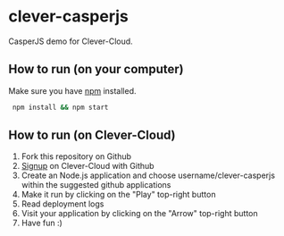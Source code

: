 clever-casperjs
===============

CasperJS demo for Clever-Cloud.

How to run (on your computer)
-----------------------------

Make sure you have [npm](https://npmjs.org) installed.

```sh
 npm install && npm start
```

How to run (on Clever-Cloud)
----------------------------

1. Fork this repository on Github
2. [Signup](https://api.clever-cloud.com/v2/github/signup) on Clever-Cloud with Github
3. Create an Node.js application and choose username/clever-casperjs within the suggested github applications
4. Make it run by clicking on the "Play" top-right button
5. Read deployment logs
6. Visit your application by clicking on the "Arrow" top-right button
7. Have fun :)
